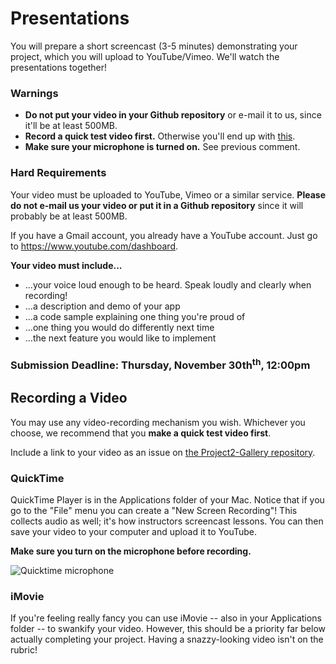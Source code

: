# Presentations

You will prepare a short screencast (3-5 minutes) demonstrating your project, which you will upload to YouTube/Vimeo. We'll watch the presentations together!

### Warnings

- **Do not put your video in your Github repository** or e-mail it to us, since it'll be at least 500MB.
- **Record a quick test video first.** Otherwise you'll end up with [this](https://www.youtube.com/watch?v=dCukspxmNDs).
- **Make sure your microphone is turned on.** See previous comment.

### Hard Requirements

Your video must be uploaded to YouTube, Vimeo or a similar service. **Please do not e-mail us your video or put it in a Github repository** since it will probably be at least 500MB.

If you have a Gmail account, you already have a YouTube account. Just go to https://www.youtube.com/dashboard.

**Your video must include...**

- ...your voice loud enough to be heard. Speak loudly and clearly when recording!
- ...a description and demo of your app
- ...a code sample explaining one thing you're proud of
- ...one thing you would do differently next time
- ...the next feature you would like to implement

### Submission Deadline: Thursday, November 30th<sup>th</sup>, 12:00pm


## Recording a Video

You may use any video-recording mechanism you wish. Whichever you choose, we recommend that you **make a quick test video first**.

Include a link to your video as an issue on [the Project2-Gallery repository](https://github.com/ga-dc/project2-gallery).

### QuickTime

QuickTime Player is in the Applications folder of your Mac. Notice that if you go to the "File" menu you can create a "New Screen Recording"! This collects audio as well; it's how instructors screencast lessons. You can then save your video to your computer and upload it to YouTube.

**Make sure you turn on the microphone before recording.**

![Quicktime microphone](http://i.imgur.com/SBfletl.jpg)

### iMovie

If you're feeling really fancy you can use iMovie -- also in your Applications folder -- to swankify your video. However, this should be a priority far below actually completing your project. Having a snazzy-looking video isn't on the rubric!

